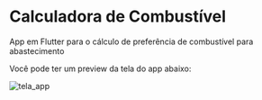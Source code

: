 # Calculadora de Combustível

App em Flutter para o cálculo de preferência de combustível para abastecimento

Você pode ter um preview da tela do app abaixo:

![tela_app](screenshots/tela)
                     


